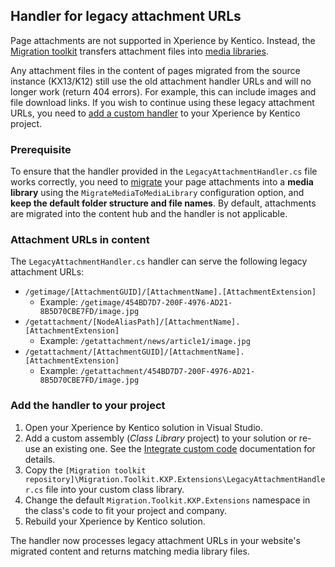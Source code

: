 ## Handler for legacy attachment URLs

Page attachments are not supported in Xperience by Kentico. Instead, the [Migration toolkit](/README.md) transfers
attachment files into [media libraries](https://docs.xperience.io/x/agKiCQ).

Any attachment files in the content of pages migrated from the source instance (KX13/K12) still use the old attachment
handler URLs and will no longer work (return 404 errors). For example, this can include images and file download links.
If you wish to continue using these legacy attachment URLs, you need
to [add a custom handler](#add-the-handler-to-your-project) to your Xperience by Kentico project.

### Prerequisite

To ensure that the handler provided in the `LegacyAttachmentHandler.cs` file works correctly, you need to [migrate](/Migration.Toolkit.CLI/README.md) your page attachments into a **media library** using the `MigrateMediaToMediaLibrary` configuration option, and **keep the default folder structure and file names**. By default, attachments are migrated into the content hub and the handler is not applicable.

### Attachment URLs in content

The `LegacyAttachmentHandler.cs` handler can serve the following legacy attachment URLs:

* `/getimage/[AttachmentGUID]/[AttachmentName].[AttachmentExtension]`
    * Example: `/getimage/454BD7D7-200F-4976-AD21-8B5D70CBE7FD/image.jpg`
* `/getattachment/[NodeAliasPath]/[AttachmentName].[AttachmentExtension]`
    * Example: `/getattachment/news/article1/image.jpg`
* `/getattachment/[AttachmentGUID]/[AttachmentName].[AttachmentExtension]`
    * Example: `/getattachment/454BD7D7-200F-4976-AD21-8B5D70CBE7FD/image.jpg`

### Add the handler to your project

1. Open your Xperience by Kentico solution in Visual Studio.
2. Add a custom assembly (_Class Library_ project) to your solution or re-use an existing one. See
   the [Integrate custom code](https://docs.xperience.io/x/QoXWCQ) documentation for details.
3. Copy the `[Migration toolkit repository]\Migration.Toolkit.KXP.Extensions\LegacyAttachmentHandler.cs` file into your
   custom class library.
4. Change the default `Migration.Toolkit.KXP.Extensions` namespace in the class's code to fit your project and company.
5. Rebuild your Xperience by Kentico solution.

The handler now processes legacy attachment URLs in your website's migrated content and returns matching media library
files.
